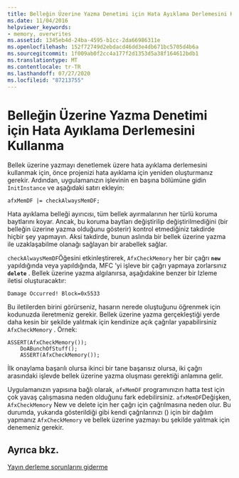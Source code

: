 ```yaml
---
title: Belleğin Üzerine Yazma Denetimi için Hata Ayıklama Derlemesini Kullanma
ms.date: 11/04/2016
helpviewer_keywords:
- memory, overwrites
ms.assetid: 1345eb4d-24ba-4595-b1cc-2da66986311e
ms.openlocfilehash: 152f72749d2ebdacd46dd3e4db671bc5705d4b6a
ms.sourcegitcommit: 1f009ab0f2cc4a177f2d1353d5a38f164612bdb1
ms.translationtype: MT
ms.contentlocale: tr-TR
ms.lasthandoff: 07/27/2020
ms.locfileid: "87213755"
---
```

# <a name="using-the-debug-build-to-check-for-memory-overwrite"></a>Belleğin Üzerine Yazma Denetimi için Hata Ayıklama Derlemesini Kullanma

Bellek üzerine yazmayı denetlemek üzere hata ayıklama derlemesini kullanmak için, önce projenizi hata ayıklama için yeniden oluşturmanız gerekir. Ardından, uygulamanızın işlevinin en başına bölümüne gidin `InitInstance` ve aşağıdaki satırı ekleyin:

```
afxMemDF |= checkAlwaysMemDF;
```

Hata ayıklama belleği ayırıcısı, tüm bellek ayırmalarının her türlü koruma baytlarını koyar. Ancak, bu koruma baytları değiştirilip değiştirilmediğini (bir belleğin üzerine yazma olduğunu gösterir) kontrol etmediğiniz takdirde hiçbir şey yapmayın. Aksi takdirde, bunun aslında bir bellek üzerine yazma ile uzaklaşabilme olanağı sağlayan bir arabellek sağlar.

`checkAlwaysMemDF`Öğesini etkinleştirerek, `AfxCheckMemory` her bir çağrı **`new`** yapıldığında veya yapıldığında, MFC 'yi işleve bir çağrı yapmaya zorlarsınız **`delete`** . Bellek üzerine yazma algılanırsa, aşağıdakine benzer bir Izleme iletisi oluşturacaktır:

```
Damage Occurred! Block=0x5533
```

Bu iletilerden birini görürseniz, hasarın nerede oluştuğunu öğrenmek için kodunuzda ileretmeniz gerekir. Bellek üzerine yazma gerçekleştiği yerde daha kesin bir şekilde yalıtmak için kendinize açık çağrılar yapabilirsiniz `AfxCheckMemory` . Örnek:

```
ASSERT(AfxCheckMemory());
    DoABunchOfStuff();
    ASSERT(AfxCheckMemory());
```

İlk onaylama başarılı olursa ikinci bir tane başarısız olursa, iki çağrı arasındaki işlevde bellek üzerine yazma oluşması gerektiği anlamına gelir.

Uygulamanızın yapısına bağlı olarak, `afxMemDF` programınızın hatta test için çok yavaş çalışmasına neden olduğunu fark edebilirsiniz. `afxMemDF`Değişken, `AfxCheckMemory` New ve delete için her çağrı için çağrılmasına neden olur. Bu durumda, yukarıda gösterildiği gibi kendi çağrılarınızı () için bir dağılım yapmanız `AfxCheckMemory` ve bellek üzerine yazmayı bu şekilde yalıtmak için denemeniz gerekir.

## <a name="see-also"></a>Ayrıca bkz.

[Yayın derleme sorunlarını giderme](fixing-release-build-problems.md)
